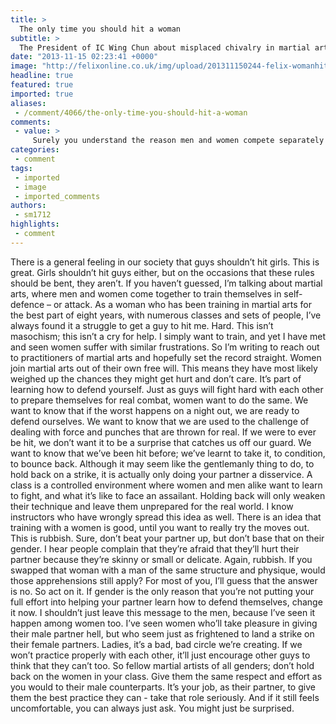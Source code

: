 ```yaml
---
title: >
  The only time you should hit a woman
subtitle: >
  The President of IC Wing Chun about misplaced chivalry in martial arts.
date: "2013-11-15 02:23:41 +0000"
image: "http://felixonline.co.uk/img/upload/201311150244-felix-womanhittingman.png"
headline: true
featured: true
imported: true
aliases:
 - /comment/4066/the-only-time-you-should-hit-a-woman
comments:
 - value: >
     Surely you understand the reason men and women compete separately in almost all sports is due to male physical prowess? You'd be in separate classes if there were enough females to fill one. <br> <br>In terms of speed there's no women in Usain Bolt's league, the male olympic lift total record is almost 150% the best female's... and so on for any physical even I can think of. It's no chauvinism or gentlemanliness, just basic biology that the average guy is more physically powerful than the average girl. <br> <br>But when we're not talking about average physiques then sure, why not go ape with a 75kg built girl and go easy on the new skinny guy. Less of this rubbish please felix.,This article isn't about competition, it's about training. Most martial artists will agree that while strength plays a factor, it's skill which determines how good you are at a martial art. It doesn't matter how strong someone punches you if you have the skill to defend yourself. So I'm not really sure what relevance your comment has to the artic
categories:
 - comment
tags:
 - imported
 - image
 - imported_comments
authors:
 - sm1712
highlights:
 - comment
---
```


There is a general feeling in our society that guys shouldn’t hit girls. This is great. Girls shouldn’t hit guys either, but on the occasions that these rules should be bent, they aren’t. If you haven’t guessed, I’m talking about martial arts, where men and women come together to train themselves in self-defence – or attack. As a woman who has been training in martial arts for the best part of eight years, with numerous classes and sets of people, I’ve always found it a struggle to get a guy to hit me. Hard. This isn’t masochism; this isn’t a cry for help. I simply want to train, and yet I have met and seen women suffer with similar frustrations. So I’m writing to reach out to practitioners of martial arts and hopefully set the record straight.
 Women join martial arts out of their own free will. This means they have most likely weighed up the chances they might get hurt and don’t care. It’s part of learning how to defend yourself. Just as guys will fight hard with each other to prepare themselves for real combat, women want to do the same. We want to know that if the worst happens on a night out, we are ready to defend ourselves. We want to know that we are used to the challenge of dealing with force and punches that are thrown for real. If we were to ever be hit, we don’t want it to be a surprise that catches us off our guard. We want to know that we’ve been hit before; we’ve learnt to take it, to condition, to bounce back.
 Although it may seem like the gentlemanly thing to do, to hold back on a strike, it is actually only doing your partner a disservice. A class is a controlled environment where women and men alike want to learn to fight, and what it’s like to face an assailant. Holding back will only weaken their technique and leave them unprepared for the real world.
 I know instructors who have wrongly spread this idea as well. There is an idea that training with a women is good, until you want to really try the moves out. This is rubbish. Sure, don’t beat your partner up, but don’t base that on their gender. I hear people complain that they’re afraid that they’ll hurt their partner because they’re skinny or small or delicate. Again, rubbish. If you swapped that woman with a man of the same structure and physique, would those apprehensions still apply? For most of you, I’ll guess that the answer is no. So act on it. If gender is the only reason that you’re not putting your full effort into helping your partner learn how to defend themselves, change it now.
 I shouldn’t just leave this message to the men, because I’ve seen it happen among women too. I’ve seen women who’ll take pleasure in giving their male partner hell, but who seem just as frightened to land a strike on their female partners. Ladies, it’s a bad, bad circle we’re creating. If we won’t practice properly with each other, it’ll just encourage other guys to think that they can’t too.
 So fellow martial artists of all genders; don’t hold back on the women in your class. Give them the same respect and effort as you would to their male counterparts. It’s your job, as their partner, to give them the best practice they can - take that role seriously. And if it still feels uncomfortable, you can always just ask. You might just be surprised.
